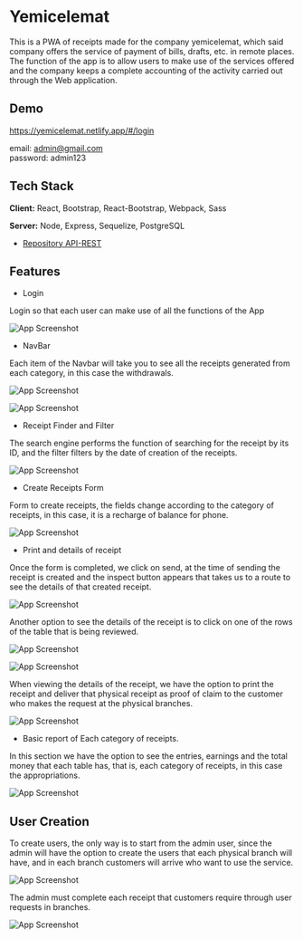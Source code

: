 
# Yemicelemat

This is a PWA of receipts made for the company yemicelemat, which said company offers the service of payment of bills, drafts, etc. in remote places. The function of the app is to allow users to make use of the services offered and the company keeps a complete accounting of the activity carried out through the Web application.


## Demo
https://yemicelemat.netlify.app/#/login

 email: admin@gmail.com   
 password: admin123

## Tech Stack

**Client:** React, Bootstrap, React-Bootstrap, Webpack, Sass 

**Server:** Node, Express, Sequelize, PostgreSQL
 
  - [Repository API-REST](https://github.com/GeovannyPaez/yemicelemat/tree/main)


## Features

- Login 

Login so that each user can make use of all the functions of the App 

![App Screenshot](https://res.cloudinary.com/dad87vqdp/image/upload/v1677974747/Yemicelemat/yemicelemat-readme/Web_capture_4-3-2023_183725_yemicelemat.netlify.app_yadqom.jpg)
- NavBar

Each item of the Navbar will take you to see all the receipts generated from each category, in this case the withdrawals.

![App Screenshot](https://res.cloudinary.com/dad87vqdp/image/upload/v1677974724/Yemicelemat/yemicelemat-readme/Web_capture_4-3-2023_183850_yemicelemat.netlify.app_le0ko6.jpg)

![App Screenshot](https://res.cloudinary.com/dad87vqdp/image/upload/v1677974735/Yemicelemat/yemicelemat-readme/Web_capture_4-3-2023_183932_yemicelemat.netlify.app_jbcuhz.jpg)
- Receipt Finder and Filter

The search engine performs the function of searching for the receipt by its ID, and the filter filters by the date of creation of the receipts.

![App Screenshot](https://res.cloudinary.com/dad87vqdp/image/upload/v1677978539/Yemicelemat/yemicelemat-readme/Captura_de_pantalla_2023-03-04_200837_ntazzh.png)

- Create Receipts Form

Form to create receipts, the fields change according to the category of receipts, in this case, it is a recharge of balance for phone.

![App Screenshot](https://res.cloudinary.com/dad87vqdp/image/upload/v1677974684/Yemicelemat/yemicelemat-readme/Web_capture_4-3-2023_18485_yemicelemat.netlify.app_wahpcw.jpg)

- Print and details of receipt  

Once the form is completed, we click on send, at the time of sending the receipt is created and the inspect button appears that takes us to a route to see the details of that created receipt.


![App Screenshot](https://res.cloudinary.com/dad87vqdp/image/upload/v1677974665/Yemicelemat/yemicelemat-readme/Web_capture_4-3-2023_184857_yemicelemat.netlify.app_qvi0iw.jpg) 

Another option to see the details of the receipt is to click on one of the rows of the table that is being reviewed.

![App Screenshot](https://res.cloudinary.com/dad87vqdp/image/upload/v1677974789/Yemicelemat/yemicelemat-readme/Web_capture_4-3-2023_181024_yemicelemat.netlify.app_ya867h.jpg)

![App Screenshot](https://res.cloudinary.com/dad87vqdp/image/upload/v1677974651/Yemicelemat/yemicelemat-readme/Web_capture_4-3-2023_184930_yemicelemat.netlify.app_szwa1x.jpg)      

When viewing the details of the receipt, we have the option to print the receipt and deliver that physical receipt as proof of claim to the customer who makes the request at the physical branches.   

![App Screenshot](https://res.cloudinary.com/dad87vqdp/image/upload/v1677979619/Yemicelemat/yemicelemat-readme/Captura_de_pantalla_2023-03-04_184544_up0dve.png)

- Basic report of Each category of receipts.

In this section we have the option to see the entries, earnings and the total money that each table has, that is, each category of receipts, in this case the appropriations.

![App Screenshot](https://res.cloudinary.com/dad87vqdp/image/upload/v1677974702/Yemicelemat/yemicelemat-readme/Web_capture_4-3-2023_184118_yemicelemat.netlify.app_wa38lq.jpg) 

## User Creation

To create users, the only way is to start from the admin user, since the admin will have the option to create the users that each physical branch will have, and in each branch customers will arrive who want to use the service.

![App Screenshot](https://res.cloudinary.com/dad87vqdp/image/upload/v1677981205/Yemicelemat/yemicelemat-readme/Web_capture_4-3-2023_183641_yemicelemat.netlify.app_bbwwnp.jpg) 

The admin must complete each receipt that customers require through user requests in branches.

![App Screenshot](https://res.cloudinary.com/dad87vqdp/image/upload/v1677981477/Yemicelemat/yemicelemat-readme/Web_capture_4-3-2023_205729_yemicelemat.netlify.app_cozgnd.jpg) 


